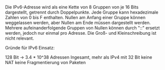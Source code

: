 
Die IPv6-Adresse wird als eine Kette von 8 Gruppen von je 16 Bits dargestellt, getrennt durch Doppelpunkte. Jede Gruppe kann hexadezimale Zahlen von 0 bis F enthalten. Nullen am Anfang einer Gruppe können weggelassen werden, aber Nullen am Ende müssen dargestellt werden. Mehrere aufeinanderfolgende Gruppen von Nullen können durch "::" ersetzt werden, jedoch nur einmal pro Adresse. Die Groß- und Kleinschreibung ist nicht relevant.

Gründe für IPv6 Einsatz:

128 Bit -> 3.4 * 10^38 Adressen Ingesamt, mehr als IPv4 mit 32 Bit
keine NAT 
keine Fragmentierung von Paketen 

